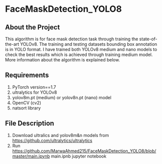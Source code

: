 <h1> FaceMaskDetection_YOLO8

## About the Project
This algorithm is for face mask detection task through training the state-of-the-art YOLOv8. The training and testing datasets bounding box annotation is in YOLO format. I have trained both YOLOv8 medium and nano models to check the best results which is achieved through training medium model. 
More information about the algorithm is explained below.
  
## Requirements
  1. PyTorch version==1.7
  2. ultralytics for YOLOv8
  3. yolov8m.pt (medium) or yolov8n.pt (nano) model
  4. OpenCV (cv2)
  5. natsort library
  
  
 ## File Description
  1. Download ultralics and yolov8m&n models from https://github.com/ultralytics/ultralytics
  2. Run https://github.com/MarwaAhmed215/FaceMaskDetection_YOLO8/blob/master/main.ipynb main.ipnb jupyter notebook  
  
  
